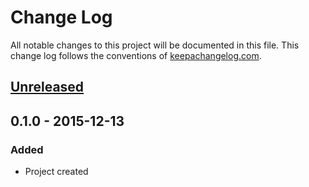 # Change Log
All notable changes to this project will be documented in this file. This change log follows the conventions of [keepachangelog.com](http://keepachangelog.com/).

## [Unreleased][unreleased]

## 0.1.0 - 2015-12-13
### Added
 - Project created

[Unreleased]:
https://github.com/Heliosmaster/reagent-ajax/compare/v0.1.0...HEAD
